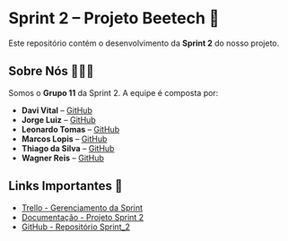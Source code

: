 # Sprint 2 – Projeto Beetech 🐝

Este repositório contém o desenvolvimento da **Sprint 2** do nosso projeto.


## Sobre Nós 👨🏽‍💻

Somos o **Grupo 11** da Sprint 2. A equipe é composta por:

- **Davi Vital** – [GitHub](https://github.com/DaviSPTECH)  
- **Jorge Luiz** – [GitHub](https://github.com/Jorglcs)  
- **Leonardo Tomas** – [GitHub](https://github.com/LeonardoTomas-creator)  
- **Marcos Lopis** – [GitHub](https://github.com/MarcosPereira00)  
- **Thiago da Silva** – [GitHub](https://github.com/Tiago-santos1)
- **Wagner Reis** – [GitHub](https://github.com/WagnerRSBronstein)  


## Links Importantes 🔗

- [Trello - Gerenciamento da Sprint](<https://trello.com/invite/b/68a233ce4687566a9c5cd02a/ATTI3b5e5da7c5aa8ad0b5fd3f96d036974c6C393060/beetech>)  
- [Documentação - Projeto Sprint 2](<https://bandteccom-my.sharepoint.com/:w:/r/personal/victor_loliveira_sptech_school1/_layouts/15/Doc.aspx?sourcedoc=%7BAE6A75B2-F93D-446C-BB82-3132DFEAED79%7D&file=Documenta%25u00e7%25u00e3o%20do%20Projeto.docx&fromShare=true&action=default&mobileredirect=true>)  
- [GitHub - Repositório Sprint_2](https://github.com/Beetech-SPtech/Sprint_2)  

